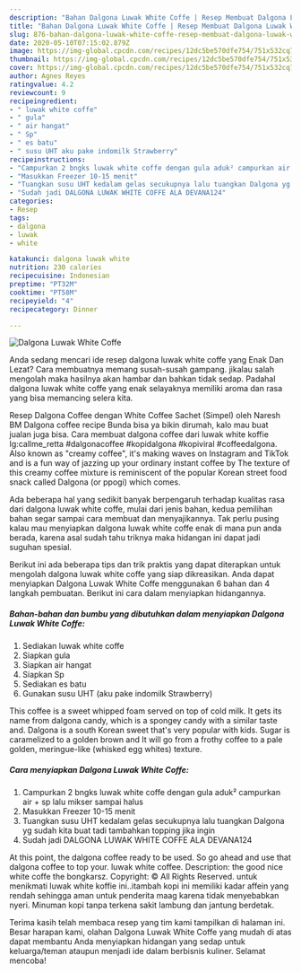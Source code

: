 ```yaml
---
description: "Bahan Dalgona Luwak White Coffe | Resep Membuat Dalgona Luwak White Coffe Yang Sempurna"
title: "Bahan Dalgona Luwak White Coffe | Resep Membuat Dalgona Luwak White Coffe Yang Sempurna"
slug: 876-bahan-dalgona-luwak-white-coffe-resep-membuat-dalgona-luwak-white-coffe-yang-sempurna
date: 2020-05-10T07:15:02.879Z
image: https://img-global.cpcdn.com/recipes/12dc5be570dfe754/751x532cq70/dalgona-luwak-white-coffe-foto-resep-utama.jpg
thumbnail: https://img-global.cpcdn.com/recipes/12dc5be570dfe754/751x532cq70/dalgona-luwak-white-coffe-foto-resep-utama.jpg
cover: https://img-global.cpcdn.com/recipes/12dc5be570dfe754/751x532cq70/dalgona-luwak-white-coffe-foto-resep-utama.jpg
author: Agnes Reyes
ratingvalue: 4.2
reviewcount: 9
recipeingredient:
- " luwak white coffe"
- " gula"
- " air hangat"
- " Sp"
- " es batu"
- " susu UHT aku pake indomilk Strawberry"
recipeinstructions:
- "Campurkan 2 bngks luwak white coffe dengan gula aduk² campurkan air + sp lalu mikser sampai halus"
- "Masukkan Freezer 10-15 menit"
- "Tuangkan susu UHT kedalam gelas secukupnya lalu tuangkan Dalgona yg sudah kita buat tadi tambahkan topping jika ingin"
- "Sudah jadi DALGONA LUWAK WHITE COFFE ALA DEVANA124"
categories:
- Resep
tags:
- dalgona
- luwak
- white

katakunci: dalgona luwak white 
nutrition: 230 calories
recipecuisine: Indonesian
preptime: "PT32M"
cooktime: "PT58M"
recipeyield: "4"
recipecategory: Dinner

---
```



![Dalgona Luwak White Coffe](https://img-global.cpcdn.com/recipes/12dc5be570dfe754/751x532cq70/dalgona-luwak-white-coffe-foto-resep-utama.jpg)

Anda sedang mencari ide resep dalgona luwak white coffe yang Enak Dan Lezat? Cara membuatnya memang susah-susah gampang. jikalau salah mengolah maka hasilnya akan hambar dan bahkan tidak sedap. Padahal dalgona luwak white coffe yang enak selayaknya memiliki aroma dan rasa yang bisa memancing selera kita.

Resep Dalgona Coffee dengan White Coffee Sachet (Simpel) oleh Naresh BM Dalgona coffee recipe Bunda bisa ya bikin dirumah, kalo mau buat jualan juga bisa. Cara membuat dalgona coffee dari luwak white koffie Ig:callme_retta #dalgonacoffee #kopidalgona #kopiviral #coffeedalgona. Also known as &#34;creamy coffee&#34;, it&#39;s making waves on Instagram and TikTok and is a fun way of jazzing up your ordinary instant coffee by The texture of this creamy coffee mixture is reminiscent of the popular Korean street food snack called Dalgona (or ppogi) which comes.

Ada beberapa hal yang sedikit banyak berpengaruh terhadap kualitas rasa dari dalgona luwak white coffe, mulai dari jenis bahan, kedua pemilihan bahan segar sampai cara membuat dan menyajikannya. Tak perlu pusing kalau mau menyiapkan dalgona luwak white coffe enak di mana pun anda berada, karena asal sudah tahu triknya maka hidangan ini dapat jadi suguhan spesial.


Berikut ini ada beberapa tips dan trik praktis yang dapat diterapkan untuk mengolah dalgona luwak white coffe yang siap dikreasikan. Anda dapat menyiapkan Dalgona Luwak White Coffe menggunakan 6 bahan dan 4 langkah pembuatan. Berikut ini cara dalam menyiapkan hidangannya.

<!--inarticleads1-->

##### Bahan-bahan dan bumbu yang dibutuhkan dalam menyiapkan Dalgona Luwak White Coffe:

1. Sediakan  luwak white coffe
1. Siapkan  gula
1. Siapkan  air hangat
1. Siapkan  Sp
1. Sediakan  es batu
1. Gunakan  susu UHT (aku pake indomilk Strawberry)


This coffee is a sweet whipped foam served on top of cold milk. It gets its name from dalgona candy, which is a spongey candy with a similar taste and. Dalgona is a south Korean sweet that&#39;s very popular with kids. Sugar is caramelized to a golden brown and It will go from a frothy coffee to a pale golden, meringue-like (whisked egg whites) texture. 

<!--inarticleads2-->

##### Cara menyiapkan Dalgona Luwak White Coffe:

1. Campurkan 2 bngks luwak white coffe dengan gula aduk² campurkan air + sp lalu mikser sampai halus
1. Masukkan Freezer 10-15 menit
1. Tuangkan susu UHT kedalam gelas secukupnya lalu tuangkan Dalgona yg sudah kita buat tadi tambahkan topping jika ingin
1. Sudah jadi DALGONA LUWAK WHITE COFFE ALA DEVANA124


At this point, the dalgona coffee ready to be used. So go ahead and use that dalgona coffee to top your. luwak white coffee. Description: the good nice white coffe the bongkarsz. Copyright: © All Rights Reserved. untuk menikmati luwak white koffie ini..itambah kopi ini memiliki kadar affein yang rendah sehingga aman untuk penderita maag karena tidak menyebabkan nyeri. Minuman kopi tanpa terkena sakit lambung dan jantung berdetak. 

Terima kasih telah membaca resep yang tim kami tampilkan di halaman ini. Besar harapan kami, olahan Dalgona Luwak White Coffe yang mudah di atas dapat membantu Anda menyiapkan hidangan yang sedap untuk keluarga/teman ataupun menjadi ide dalam berbisnis kuliner. Selamat mencoba!
